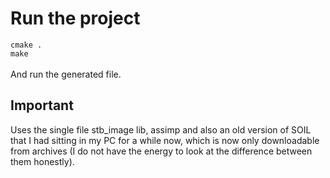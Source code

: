 # Run the project
`cmake .` \
`make` \
\
And run the generated file.

## Important
Uses the single file stb_image lib, assimp and also an old version of SOIL that I had sitting in my PC for a while now, which is now only downloadable from archives (I do not have the energy to look at the difference between them honestly).
